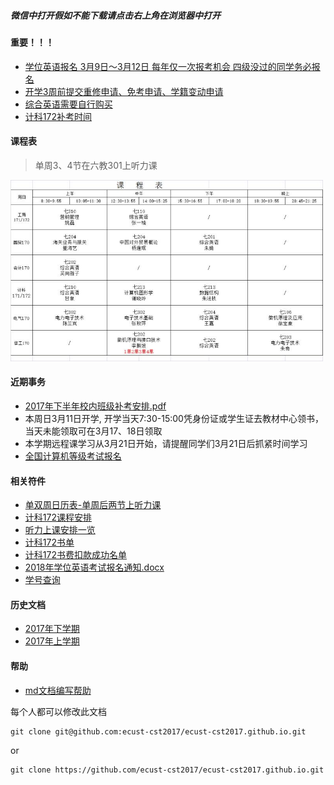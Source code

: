 ##### 微信中打开假如不能下载请点击右上角在浏览器中打开

#### 重要！！！
- [学位英语报名 3月9日～3月12日 每年仅一次报考机会 四级没过的同学务必报名](https://mp.weixin.qq.com/s/qmuDG13EIkLdq1PbdA-8ZQ)
- [开学3周前提交重修申请、免考申请、学籍变动申请](2018-first-half/apply/apply.md)
- [综合英语需要自行购买](2018-first-half/attachment/自行购买综合英语.jpg)
- [计科172补考时间](2018-first-half/补考时间.jpeg)

#### 课程表
> 单周3、4节在六教301上听力课
<img src="2018-first-half/课程表.jpeg" width="500px" />

#### 近期事务
- [2017年下半年校内班级补考安排.pdf](2018-first-half/2017年下半年校内班级补考安排.pdf)
- 本周日3月11日开学, 开学当天7:30-15:00凭身份证或学生证去教材中心领书，当天未能领取可在3月17、18日领取
- 本学期远程课学习从3月21日开始，请提醒同学们3月21日后抓紧时间学习
- [全国计算机等级考试报名](https://mp.weixin.qq.com/s/oJ9d8Pscy1j_F-hkigG_fA)

#### 相关符件
- [单双周日历表-单周后两节上听力课](2018-first-half/attachment/单双周日历表.jpg)
- [计科172课程安排](2018-first-half/班级课程表.png)
- [听力上课安排一览](2018-first-half/attachment/听力上课安排一览.jpg)
- [计科172书单](2018-first-half/attachment/书单.jpg)
- [计科172书费扣款成功名单](2018-first-half/attachment/扣书成功名单.jpg)
- [2018年学位英语考试报名通知.docx](2018-first-half/2018年学位英语考试报名通知.docx)
- [学号查询](attachment/xuehao.png)
  
#### 历史文档
- [2017年下学期](2017-second-half.md)
- [2017年上学期](2017-first-half.md)

#### 帮助
- [md文档编写帮助](github-pages-help.md)

每个人都可以修改此文档
```
git clone git@github.com:ecust-cst2017/ecust-cst2017.github.io.git
```
or
```angular2html
git clone https://github.com/ecust-cst2017/ecust-cst2017.github.io.git
```